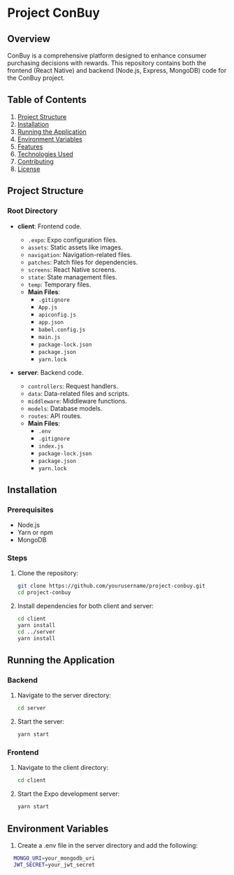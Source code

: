 
# Project ConBuy

## Overview
ConBuy is a comprehensive platform designed to enhance consumer purchasing decisions with rewards. This repository contains both the frontend (React Native) and backend (Node.js, Express, MongoDB) code for the ConBuy project.

## Table of Contents
1. [Project Structure](#project-structure)
2. [Installation](#installation)
3. [Running the Application](#running-the-application)
4. [Environment Variables](#environment-variables)
5. [Features](#features)
6. [Technologies Used](#technologies-used)
7. [Contributing](#contributing)
8. [License](#license)

## Project Structure

### Root Directory
- **client**: Frontend code.
  - `.expo`: Expo configuration files.
  - `assets`: Static assets like images.
  - `navigation`: Navigation-related files.
  - `patches`: Patch files for dependencies.
  - `screens`: React Native screens.
  - `state`: State management files.
  - `temp`: Temporary files.
  - **Main Files**:
    - `.gitignore`
    - `App.js`
    - `apiconfig.js`
    - `app.json`
    - `babel.config.js`
    - `main.js`
    - `package-lock.json`
    - `package.json`
    - `yarn.lock`
    
- **server**: Backend code.
  - `controllers`: Request handlers.
  - `data`: Data-related files and scripts.
  - `middleware`: Middleware functions.
  - `models`: Database models.
  - `routes`: API routes.
  - **Main Files**:
    - `.env`
    - `.gitignore`
    - `index.js`
    - `package-lock.json`
    - `package.json`
    - `yarn.lock`

## Installation

### Prerequisites
- Node.js
- Yarn or npm
- MongoDB

### Steps
1. Clone the repository:
   ```bash
   git clone https://github.com/yourusername/project-conbuy.git
   cd project-conbuy

2. Install dependencies for both client and server:
   ```bash
   cd client
   yarn install
   cd ../server
   yarn install
   

## Running the Application

### Backend
1. Navigate to the server directory:
   ```bash
   cd server
2. Start the server:
   ```bash
   yarn start
   
### Frontend
1. Navigate to the client directory:
   ```bash
   cd client
2. Start the Expo development server:
   ```bash
   yarn start

## Environment Variables
1. Create a .env file in the server directory and add the following:
  ```bash
    MONGO_URI=your_mongodb_uri
    JWT_SECRET=your_jwt_secret
    
   
